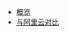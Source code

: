 <!-- 请勿添加产品标题，标题行将由系统自动增加，名称将于您申请邮件提供的仓库名称一致 -->

* [概览](README.md)
* [与阿里云对比](/products_compared/compared_with_aliyun.md)
